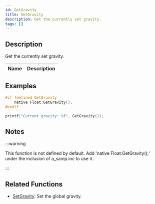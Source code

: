 ```yaml
---
id: GetGravity
title: GetGravity
description: Get the currently set gravity.
tags: []
---
```


## Description

Get the currently set gravity.

| Name | Description |
| ---- | ----------- |


## Examples

```c
#if !defined GetGravity
    native Float:GetGravity();
#endif

printf("Current gravity: %f", GetGravity());
```

## Notes

:::warning

This function is not defined by default. Add 'native Float:GetGravity();' under the inclusion of a_samp.inc to use it.

:::

## Related Functions

- [SetGravity](../functions/SetGravity): Set the global gravity.

